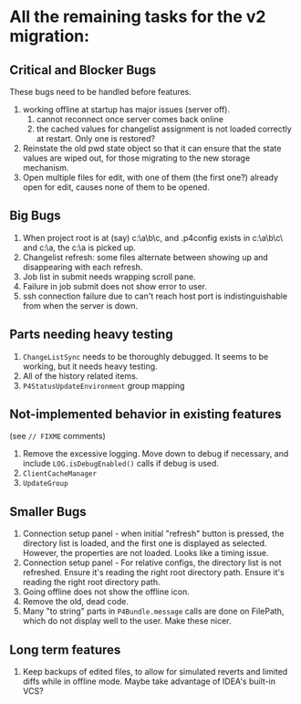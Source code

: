 # All the remaining tasks for the v2 migration:


## Critical and Blocker Bugs

These bugs need to be handled before features.

1. working offline at startup has major issues (server off).
    1. cannot reconnect once server comes back online
    1. the cached values for changelist assignment is not
       loaded correctly at restart.  Only one is restored?
1. Reinstate the old pwd state object so that it can ensure that the
   state values are wiped out, for those migrating to the new storage
   mechanism.
1. Open multiple files for edit, with one of them (the first one?) already
   open for edit, causes none of them to be opened.


## Big Bugs


1. When project root is at (say) c:\a\b\c\, and .p4config exists in c:\a\b\c\ and c:\a, the
   c:\a is picked up.
1. Changelist refresh: some files alternate between showing up and disappearing
   with each refresh.
1. Job list in submit needs wrapping scroll pane.
1. Failure in job submit does not show error to user.
1. ssh connection failure due to can't reach host port is indistinguishable from
   when the server is down.


## Parts needing heavy testing

1. `ChangeListSync` needs to be thoroughly debugged.  It seems to be working, but it
   needs heavy testing.
1. All of the history related items.
1. `P4StatusUpdateEnvironment` group mapping


## Not-implemented behavior in existing features

(see `// FIXME` comments)

1. Remove the excessive logging.  Move down to debug if necessary,
   and include `LOG.isDebugEnabled()` calls if debug is used.
1. `ClientCacheManager`
1. `UpdateGroup`


## Smaller Bugs

1. Connection setup panel - when initial "refresh" button is pressed, the directory list
   is loaded, and the first one is displayed as selected.  However, the properties are
   not loaded.  Looks like a timing issue.
1. Connection setup panel - For relative configs, the directory list is not refreshed.
   Ensure it's reading the right root directory path.
   Ensure it's reading the right root directory path.
1. Going offline does not show the offline icon.
1. Remove the old, dead code.
1. Many "to string" parts in `P4Bundle.message` calls are done on FilePath, which
   do not display well to the user.  Make these nicer.


## Long term features

1. Keep backups of edited files, to allow for simulated reverts and limited diffs while in
   offline mode.  Maybe take advantage of IDEA's built-in VCS?

